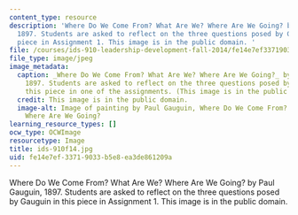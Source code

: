 ```yaml
---
content_type: resource
description: 'Where Do We Come From? What Are We? Where Are We Going? by Paul Gauguin,
  1897. Students are asked to reflect on the three questions posed by Gauguin in this
  piece in Assignment 1. This image is in the public domain. '
file: /courses/ids-910-leadership-development-fall-2014/fe14e7ef33719033b5e8ea3de861209a_ids-910f14.jpg
file_type: image/jpeg
image_metadata:
  caption: _Where Do We Come From? What Are We? Where Are We Going?_ by Paul Gauguin,
    1897. Students are asked to reflect on the three questions posed by Gauguin in
    this piece in one of the assignments. (This image is in the public domain.)
  credit: This image is in the public domain.
  image-alt: Image of painting by Paul Gauguin, Where Do We Come From? What Are We?
    Where Are We Going?
learning_resource_types: []
ocw_type: OCWImage
resourcetype: Image
title: ids-910f14.jpg
uid: fe14e7ef-3371-9033-b5e8-ea3de861209a
---
```

Where Do We Come From? What Are We? Where Are We Going? by Paul Gauguin, 1897. Students are asked to reflect on the three questions posed by Gauguin in this piece in Assignment 1. This image is in the public domain. 

